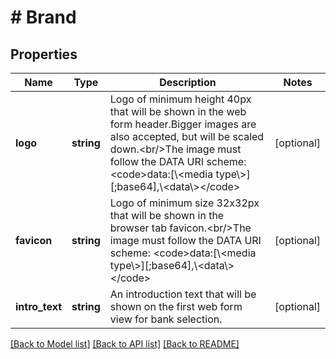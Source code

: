 # # Brand

## Properties

Name | Type | Description | Notes
------------ | ------------- | ------------- | -------------
**logo** | **string** | Logo of minimum height 40px that will be shown in the web form header.Bigger images are also accepted, but will be scaled down.&lt;br/&gt;The image must follow the DATA URI scheme: &lt;code&gt;data:[\\&lt;media type\\&gt;][;base64],\\&lt;data\\&gt;&lt;/code&gt; | [optional]
**favicon** | **string** | Logo of minimum size 32x32px that will be shown in the browser tab favicon.&lt;br/&gt;The image must follow the DATA URI scheme: &lt;code&gt;data:[\\&lt;media type\\&gt;][;base64],\\&lt;data\\&gt;&lt;/code&gt; | [optional]
**intro_text** | **string** | An introduction text that will be shown on the first web form view for bank selection. | [optional]

[[Back to Model list]](../../README.md#models) [[Back to API list]](../../README.md#endpoints) [[Back to README]](../../README.md)
